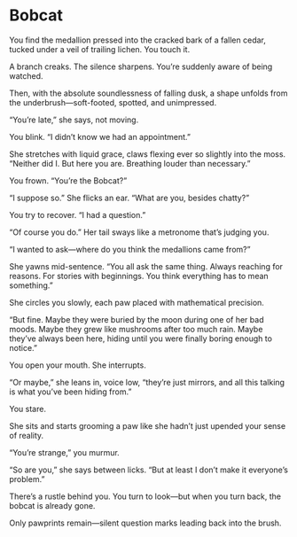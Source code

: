 # Bobcat

You find the medallion pressed into the cracked bark of a fallen cedar, tucked under a veil of trailing lichen. You touch it.

A branch creaks. The silence sharpens. You’re suddenly aware of being watched.

Then, with the absolute soundlessness of falling dusk, a shape unfolds from the underbrush—soft-footed, spotted, and unimpressed.

“You’re late,” she says, not moving.

You blink. “I didn’t know we had an appointment.”

She stretches with liquid grace, claws flexing ever so slightly into the moss. “Neither did I. But here you are. Breathing louder than necessary.”

You frown. “You’re the Bobcat?”

“I suppose so.” She flicks an ear. “What are you, besides chatty?”

You try to recover. “I had a question.”

“Of course you do.” Her tail sways like a metronome that’s judging you.

“I wanted to ask—where do you think the medallions came from?”

She yawns mid-sentence. “You all ask the same thing. Always reaching for reasons. For stories with beginnings. You think everything has to mean something.”

She circles you slowly, each paw placed with mathematical precision.

“But fine. Maybe they were buried by the moon during one of her bad moods. Maybe they grew like mushrooms after too much rain. Maybe they’ve always been here, hiding until you were finally boring enough to notice.”

You open your mouth. She interrupts.

“Or maybe,” she leans in, voice low, “they’re just mirrors, and all this talking is what you’ve been hiding from.”

You stare.

She sits and starts grooming a paw like she hadn’t just upended your sense of reality.

“You’re strange,” you murmur.

“So are you,” she says between licks. “But at least I don’t make it everyone’s problem.”

There’s a rustle behind you. You turn to look—but when you turn back, the bobcat is already gone.

Only pawprints remain—silent question marks leading back into the brush.
